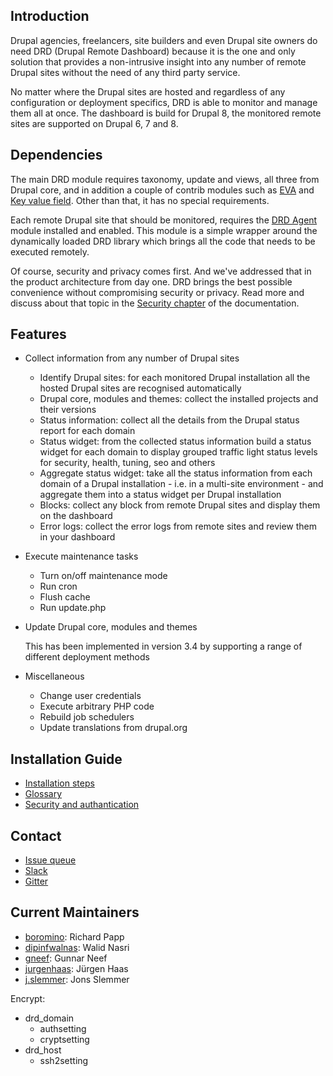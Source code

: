 Introduction 
------------

Drupal agencies, freelancers, site builders and even Drupal site owners do 
need DRD (Drupal Remote Dashboard) because it is the one and only solution that 
provides a non-intrusive insight into any number of remote Drupal sites without 
the need of any third party service.

No matter where the Drupal sites are hosted and regardless of any configuration 
or deployment specifics, DRD is able to monitor and manage them all at once. 
The dashboard is build for Drupal 8, the monitored remote sites are supported 
on Drupal 6, 7 and 8.

Dependencies
------------

The main DRD module requires taxonomy, update and views, all three from Drupal core, and in 
addition a couple of contrib modules such as 
[EVA](https://www.drupal.org/project/eva) and 
[Key value field](https://www.drupal.org/project/key_value_field). 
Other than that, it has no special requirements.

Each remote Drupal site that should be monitored, requires the 
[DRD Agent](https://www.drupal.org/project/drd_agent) module installed and 
enabled. This module is a simple wrapper around the dynamically loaded DRD 
library which brings all the code that needs to be executed remotely.

Of course, security and privacy comes first. And we've addressed that in the 
product architecture from day one. DRD brings the best possible convenience 
without compromising security or privacy. Read more and discuss about that 
topic in the [Security chapter](https://www.drupal.org/node/2839478) of the 
documentation.

Features
--------

- Collect information from any number of Drupal sites
  - Identify Drupal sites: for each monitored Drupal installation all the 
    hosted Drupal sites are recognised automatically
  - Drupal core, modules and themes: collect the installed projects and their 
    versions
  - Status information: collect all the details from the Drupal status report 
    for each domain
  - Status widget: from the collected status information build a status widget 
    for each domain to display grouped  traffic light status levels for 
    security, health, tuning, seo and others
  - Aggregate status widget: take all the status information from each domain 
    of a Drupal installation - i.e. in a multi-site environment - and aggregate 
    them into a status widget per Drupal installation
  - Blocks: collect any block from remote Drupal sites and display them on the 
    dashboard
  - Error logs: collect the error logs from remote sites and review them in 
    your dashboard

- Execute maintenance tasks
  - Turn on/off maintenance mode
  - Run cron
  - Flush cache
  - Run update.php

- Update Drupal core, modules and themes

  This has been implemented in version 3.4 by supporting a range of different
  deployment methods

- Miscellaneous
  - Change user credentials
  - Execute arbitrary PHP code
  - Rebuild job schedulers
  - Update translations from drupal.org

Installation Guide
------------------

- [Installation steps](https://www.drupal.org/node/2839479)
- [Glossary](https://www.drupal.org/node/2839476) 
- [Security and authantication](https://www.drupal.org/node/2839478)

Contact
-------

- [Issue queue](https://www.drupal.org/project/issues/drd)
- [Slack](https://drupal.slack.com/messages/drd/whats_new)
- [Gitter](https://gitter.im/drupal-remote-dashboard/Lobby)

Current Maintainers 
-------------------

- [boromino](https://www.drupal.org/u/boromino): Richard Papp
- [dipinfwalnas](https://www.drupal.org/u/dipinfwalnas): Walid Nasri
- [gneef](https://www.drupal.org/u/gneef): Gunnar Neef
- [jurgenhaas](https://www.drupal.org/u/jurgenhaas): Jürgen Haas
- [j.slemmer](https://www.drupal.org/u/j.slemmer): Jons Slemmer

Encrypt:

- drd_domain
  - authsetting
  - cryptsetting
- drd_host
  - ssh2setting
